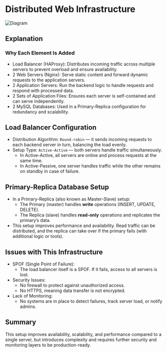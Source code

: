 # Distributed Web Infrastructure

![Diagram](https://imgur.com/sE8ahnq.png)

## Explanation

### Why Each Element Is Added

- Load Balancer (HAProxy): Distributes incoming traffic across multiple servers to prevent overload and ensure availability.
- 2 Web Servers (Nginx): Serve static content and forward dynamic requests to the application servers.
- 2 Application Servers: Run the backend logic to handle requests and respond with processed data.
- 2 Sets of Application Files: Ensures each server is self-contained and can serve independently.
- 2 MySQL Databases: Used in a Primary-Replica configuration for redundancy and scalability.



## Load Balancer Configuration

- Distribution Algorithm: `Round-robin` — it sends incoming requests to each backend server in turn, balancing the load evenly.
- Setup Type: `Active-Active` — both servers handle traffic simultaneously.
  - In Active-Active, all servers are online and process requests at the same time.
  - In Active-Passive, one server handles traffic while the other remains on standby in case of failure.



## Primary-Replica Database Setup

- In a Primary-Replica (also known as Master-Slave) setup:
  - The Primary (master) handles **write** operations (INSERT, UPDATE, DELETE).
  - The Replica (slave) handles **read-only** operations and replicates the primary’s data.
- This setup improves performance and availability. Read traffic can be distributed, and the replica can take over if the primary fails (with additional logic or tools).



## Issues with This Infrastructure

- SPOF (Single Point of Failure):
  - The load balancer itself is a SPOF. If it fails, access to all servers is lost.
- Security Issues:
  - No firewall to protect against unauthorized access.
  - No HTTPS, meaning data transfer is not encrypted.
- Lack of Monitoring:
  - No systems are in place to detect failures, track server load, or notify admins.



## Summary

This setup improves availability, scalability, and performance compared to a single server, but introduces complexity and requires further security and monitoring layers to be production-ready.
